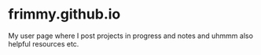 frimmy.github.io
================

My user page where I post projects in progress and notes and uhmmm also helpful resources etc.
